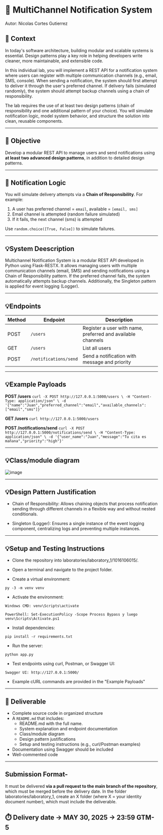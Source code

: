 # 🧪 MultiChannel Notification System
Autor: Nicolas Cortes Gutierrez

## 📝 Context

In today's software architecture, building modular and scalable systems is essential. Design patterns play a key role in helping developers write cleaner, more maintainable, and extensible code.

In this individual lab, you will implement a REST API for a notification system where users can register with multiple communication channels (e.g., email, SMS, console). When sending a notification, the system should first attempt to deliver it through the user's preferred channel. If delivery fails (simulated randomly), the system should attempt backup channels using a chain of responsibility.

The lab requires the use of at least two design patterns (chain of responsibility and one additional pattern of your choice). You will simulate notification logic, model system behavior, and structure the solution into clean, reusable components.

---

## 🎯 Objective

Develop a modular REST API to manage users and send notifications using **at least two advanced design patterns**, in addition to detailed design patterns.

---

## 🔁 Notification Logic

You will simulate delivery attempts via a **Chain of Responsibility**. For example:

1. A user has preferred channel = `email`, available = `[email, sms]`
2. Email channel is attempted (random failure simulated)
3. If it fails, the next channel (sms) is attempted

Use `random.choice([True, False])` to simulate failures.

---
## 💡System Deescription
Multichannel Notification System is a modular REST API developed in Python using Flask-RESTX. 
It allows managing users with multiple communication channels (email, SMS) and sending notifications using
a Chain of Responsibility pattern. If the preferred channel fails, the system automatically attempts backup channels. 
Additionally, the Singleton pattern is applied for event logging (Logger).

---
## 💡Endpoints
| Method | Endpoint              | Description                                      |
|--------|-----------------------|--------------------------------------------------|
| POST   | `/users`              | Register a user with name, preferred and available channels |
| GET    | `/users`              | List all users                                   |
| POST   | `/notifications/send` | Send a notification with message and priority    |

---
## 💡Example Payloads
**POST /users**
`
curl -X POST http://127.0.0.1:5000/users \
     -H "Content-Type: application/json" \
     -d '{"name":"Juan","preferred_channel":"email","available_channels":["email","sms"]}'
`

**GET /users**
`
curl http://127.0.0.1:5000/users
`

**POST /notifications/send**
`
curl -X POST http://127.0.0.1:5000/notifications/send \
     -H "Content-Type: application/json" \
     -d '{"user_name":"Juan","message":"Tu cita es mañana","priority":"high"}'
`

---
## 💡Class/module diagram
![image](https://github.com/user-attachments/assets/af75652f-2ab4-4915-9b8d-a7cfabd14154)

---
## 💡Design Pattern Justification
* Chain of Responsibility: Allows chaining objects that process notification sending through
  different channels in a flexible way and without nested conditionals.

* Singleton (Logger): Ensures a single instance of the event logging component,
  centralizing logs and preventing multiple instances.

---
## 💡Setup and Testing Instructions

* Clone the repository into laboratories/laboratory_1/1016106015/.

* Open a terminal and navigate to the project folder.

* Create a virtual environment:

`
py -3 -m venv venv
`

* Activate the environment:

`
Windows CMD: venv\Scripts\activate
`

`
PowerShell: Set-ExecutionPolicy -Scope Process Bypass y luego venv\Scripts\Activate.ps1
`

* Install dependencies:

`
pip install -r requirements.txt
`

* Run the server:

`
python app.py
`

* Test endpoints using curl, Postman, or Swagger UI:

`
Swagger UI: http://127.0.0.1:5000/
`

* Example cURL commands are provided in the "Example Payloads" 

---

## 📄 Deliverable

- Complete source code in organized structure
- A `README.md` that includes:
  - README.md with the full name.
  - System explanation and endpoint documentation
  - Class/module diagram
  - Design pattern justifications
  - Setup and testing instructions (e.g., curl/Postman examples)
- Documentation using Swagger should be included
- Well-commented code

---



## Submission Format- 
It must be delivered **via a pull request to the main branch of the repository**, which must be merged before the delivery date. In the folder laboratories/laboratory_1, create an X folder (where X = your identity document number), which must include the deliverable.


## ⏱️ Delivery date -> MAY 30, 2025 -> 23:59 GTM-5
